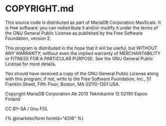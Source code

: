 
# COPYRIGHT.md

This source code is distributed as part of MariaDB Corporation MaxScale. It is free
software: you can redistribute it and/or modify it under the terms of the
GNU General Public License as published by the Free Software Foundation,
version 2.


This program is distributed in the hope that it will be useful, but WITHOUT
ANY WARRANTY; without even the implied warranty of MERCHANTABILITY or FITNESS
FOR A PARTICULAR PURPOSE. See the GNU General Public License for more
details.


You should have received a copy of the GNU General Public License along with
this program; if not, write to the Free Software Foundation, Inc., 
51 Franklin Street, Fifth Floor, Boston, MA 02110-1301 USA.


Copyright MariaDB Corporation Ab 2013 
Tekniikantie 12 
02150 Espoo 
Finland


CC BY-SA / Gnu FDL


{% @marketo/form formId="4316" %}
